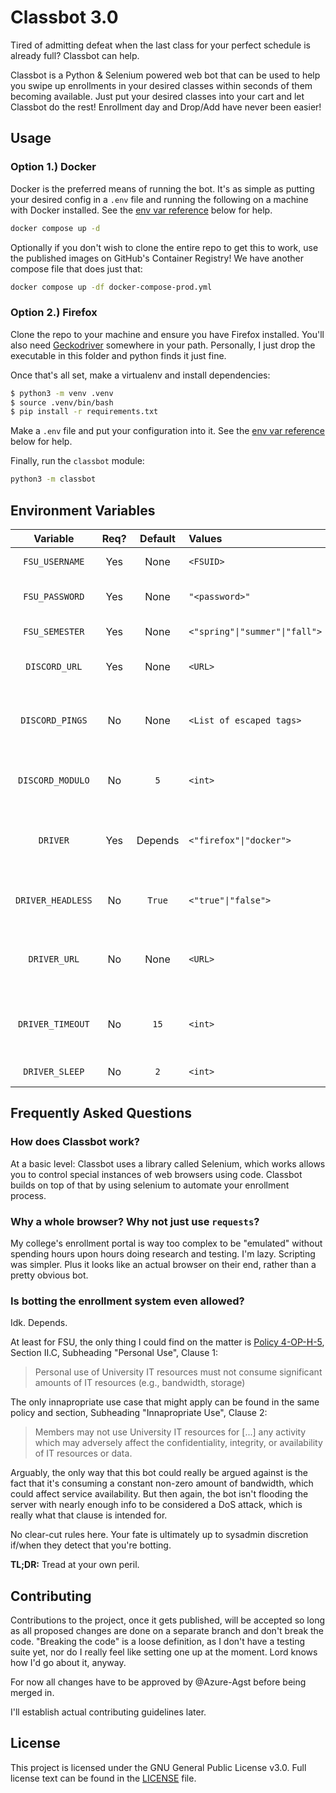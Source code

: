 # Classbot 3.0

<!-- TODO: 
    Badges go here, once the project goes public.
    Use https://shields.io :)
-->

Tired of admitting defeat when the last class for your perfect schedule is already full? Classbot can help.

Classbot is a Python & Selenium powered web bot that can be used to help you swipe up enrollments in your desired classes within seconds of them becoming available. Just put your desired classes into your cart and let Classbot do the rest! Enrollment day and Drop/Add have never been easier!

## Usage

### Option 1.) Docker

Docker is the preferred means of running the bot. It's as simple as putting your desired config in a `.env` file and running the following on a machine with Docker installed. See the [env var reference](#environment-variables) below for help.

```bash
docker compose up -d
```

Optionally if you don't wish to clone the entire repo to get this to work, use the published images on GitHub's Container Registry! We have another compose file that does just that:

```bash
docker compose up -df docker-compose-prod.yml
```

### Option 2.) Firefox

Clone the repo to your machine and ensure you have Firefox installed. You'll also need [Geckodriver](https://github.com/mozilla/geckodriver/releases) somewhere in your path. Personally, I just drop the executable in this folder and python finds it just fine.

Once that's all set, make a virtualenv and install dependencies:

```bash
$ python3 -m venv .venv
$ source .venv/bin/bash
$ pip install -r requirements.txt
```

Make a `.env` file and put your configuration into it. See the [env var reference](#environment-variables) below for help.

Finally, run the `classbot` module:

```bash
python3 -m classbot
```

## Environment Variables

| Variable | Req? | Default | Values | Description |
|:--------:|:--------:|:-------:|:-------|:------------|
| `FSU_USERNAME`    | Yes | None | `<FSUID>` | The username used to log into FSU CAS
| `FSU_PASSWORD`    | Yes | None | `"<password>"` | The password used to log into FSU CAS (NOTE: Escape with quotes!)
| `FSU_SEMESTER`    | Yes | None | `<"spring"\|"summer"\|"fall">` | The desired semester to use for class enrollment
| `DISCORD_URL`     | Yes | None | `<URL>` | The discord webhook URL you'd like to send notifications to
| `DISCORD_PINGS`   | No  | None | `<List of escaped tags>` | The tags you'd like to be included before any discord embeds sent (e.g. `"<@!123456789012345678>"`)
| `DISCORD_MODULO`  | No  | `5`  | `<int>` | The number of loops to wait between updating the webhook (i.e. Rate limit avoidance)
| `DRIVER`          | Yes | Depends | `<"firefox"\|"docker">` | The driver you'd like to use. Docker images use `docker` by default, but there's no default otherwise.
| `DRIVER_HEADLESS` | No  | `True` | `<"true"\|"false">` | If using a local driver, (e.g. `firefox`) this sets whether you want to see the browser as it works
| `DRIVER_URL`      | No  | None | `<URL>` | If using Browserless, this is the URL of the server you'd like to connect to. This is passed into `selenium.Remote()`
| `DRIVER_TIMEOUT`  | No  | `15` | `<int>` | The number of seconds for the WebDriver to wait for expected conditions (e.g. `element_to_be_clickable`)
| `DRIVER_SLEEP`    | No  | `2`  | `<int>` | The number of seconds to wait before looping

## Frequently Asked Questions

### How does Classbot work?

At a basic level: Classbot uses a library called Selenium, which works allows you to control special instances of web browsers using code. Classbot builds on top of that by using selenium to automate your enrollment process.

### Why a whole browser? Why not just use `requests`?

My college's enrollment portal is way too complex to be "emulated" without spending hours upon hours doing research and testing. I'm lazy. Scripting was simpler. Plus it looks like an actual browser on their end, rather than a pretty obvious bot.

### Is botting the enrollment system even allowed?

Idk. Depends.

At least for FSU, the only thing I could find on the matter is [Policy 4-OP-H-5](https://policies.vpfa.fsu.edu/policies-and-procedures/technology/information-security-policy), Section II.C, Subheading "Personal Use", Clause 1:

> Personal use of University IT resources must not consume significant amounts of IT resources (e.g., bandwidth, storage)

The only innapropriate use case that might apply can be found in the same policy and section, Subheading "Innapropriate Use", Clause 2:

> Members may not use University IT resources for [...] any activity which may adversely affect the confidentiality, integrity, or availability of IT resources or data.

Arguably, the only way that this bot could really be argued against is the fact that it's consuming a constant non-zero amount of bandwidth, which could affect service availability. But then again, the bot isn't flooding the server with nearly enough info to be considered a DoS attack, which is really what that clause is intended for.

No clear-cut rules here. Your fate is ultimately up to sysadmin discretion if/when they detect that you're botting.

**TL;DR:** Tread at your own peril.

## Contributing

Contributions to the project, once it gets published, will be accepted so long as all proposed changes are done on a separate branch and don't break the code. "Breaking the code" is a loose definition, as I don't have a testing suite yet, nor do I really feel like setting one up at the moment. Lord knows how I'd go about it, anyway.

For now all changes have to be approved by @Azure-Agst before being merged in.

I'll establish actual contributing guidelines later.

## License

This project is licensed under the GNU General Public License v3.0. Full license text can be found in the [LICENSE](./LICENSE) file.
